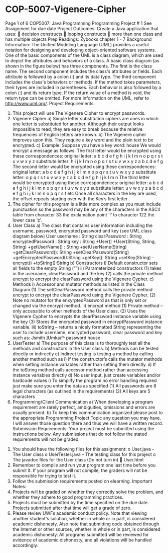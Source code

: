 # COP-5007-Vigenere-Cipher


Page
1
of 6
COP5007: Java Programming
Programming Project # 1
See Assignment for due date
Project Outcomes:
Create a Java application that uses:
 decision constructs
 looping constructs
 more than one class and has multiple objects
Prep Readings:
Zybooks chapter 1 - 7
Background Information:
The Unified Modeling Language (UML) provides a useful notation for designing and developing
object-oriented software systems. One of the basic components of the UML is a class diagram,
which are used to depict the attributes and behaviors of a class. A basic class diagram (as shown
in the figure below) has three components. The first is the class name. The second component
includes the class's attributes or fields. Each attribute is followed by a colon (:) and its data type.
The third component includes the class's behaviors or methods. If the method takes parameters,
their types are included in parentheses. Each behavior is also followed by a colon (:) and its
return type. If the return value of a method is void, the return type can be omitted. For more
information on the UML, refer to http://www.uml.org/.
Project Requirements:
1) This project will use The Vigenere Cipher to encrypt passwords.
2) Vigenere Cipher
a) Simple letter substitution ciphers are ones in which one letter is
substituted for another. Although their output looks impossible to
read, they are easy to break because the relative frequencies of
English letters are known.
b) The Vigenere cipher improves upon this. They require a key word and
the plain text to be encrypted.
c) Example:
Suppose you have a key word: house
We would encrypt a message as follows:
The first letter would be encrypted using these correspondences:
original letter: a b c d e f g h i j k l m n o p q r s t u v w x y z
substitute letter: h i j k l m n o p q r s t u v w x y z a b c d e f g
The second letter would be encrypted using these correspondences:
original letter: a b c d e f g h i j k l m n o p q r s t u v w x y z
substitute letter: o p q r s t u v w x y z a b c d e f g h i j k l m n
The third letter would be encrypted using these correspondences:
original letter: a b c d e f g h i j k l m n o p q r s t u v w x y z
substitute letter: u v w x y z a b c d e f g h i j k l m n o p q r s t
etc
Once all characters in the key are used, the offset repeats starting
over with the Key’s first letter.
3) The cipher for this program is a little more complex as you must include
punctuation so the password may be any of the characters in the ASCII
table from character 33 the exclamation point ‘!’ to character 122 the
lower case ‘z’.
4) User Class
a) The class that contains user information including the username,
password, encrypted password and key (see UML class diagram below)
User
username : String
clearPassword : String
encryptedPassword : String
key : String
+User()
+User(String, String, String)
+getUserName() : String
+setUserName(String)
+getClearPassword(): String
+setClearPassword(String)
+getEncryptedPassword():String
+getKey(): String
+setKey(String)
-encrypt()
+toString():String
b) Constructors
i) Default constructor sets all fields to the empty String (“”)
ii) Parameterized constructors
(1) takes in the username, clearPassword and the key
(2) calls the private method encrypt to encrypt the clearPassword
using the Vigenere Cypher.
c) Methods
i) Accessor and mutator methods as listed in the Class Diagram
(1) The setClearPassword method calls the private method encrypt
to encrypt the clearPassword using the Vigenere Cypher.
(2) Note no mutator for the enxyrptedPassword as that is only set or
changed via the encrypt method.
ii) encrypt method
(1) Private method – only accessible to other methods of the User
class.
(2) Uses the Vigenere Cypher to encrypts the clearPassword instance
variable using the key
(3) Stores the encrypted password in encryptPassword instance
variable.
iii) toString – returns a nicely formatted String representing the user to
include username, encrypted password, clear password and key
such as: Jsmith ]Umka\f^ password house
5) UserTester
a) The purpose of this class is to thoroughly test all the methods and
constructors in the User class.
b) Methods can be tested directly or indirectly
c) Indirect testing is testing a method by calling another method such as
i) If the constructor’s calls the mutator methods when setting
instance variables rather than setting them directly.
ii) If the toString method calls accessor method rather than accessing
instance variables directly
d) No user input, just create variables and/or hardcode values
i) To simplify the program no error handling required just make sure
you enter the data as specified
(1) All passwords are 8 legal characters (as outlined in the
requirements)
(2) All keys are 5 characters
6) Programming/Client Communication
a) When developing a program requirement are rarely perfect,
ambiguities, omissions and errors are usually present.
b) To keep this communication organized please post to the appropriate
Programming Project Topic any question you may have. I will answer
those question there and thus we will have a written record.
Submission Requirements:
Your project must be submitted using the instructions below. Any
submissions that do not follow the stated requirements will not be graded.
1. You should have the following files for this assignment:
o User.java - The User class
o UserTester.java – The testing class for this project
o The javadoc files for the User class (Do not turn in)
 User.html
2. Remember to compile and run your program one last time before you
submit it. If your program will not compile, the graders will not be
responsible for trying to test it.
3. Follow the submission requirements posted on elearning.
Important Notes:
1. Projects will be graded on whether they correctly solve the problem,
and whether they adhere to good programming practices.
2. Projects must be submitted by the time specified on the due date.
Projects submitted after that time will get a grade of zero.
3. Please review UWFs academic conduct policy. Note that viewing
another student's solution, whether in whole or in part, is considered
academic dishonesty. Also note that submitting code obtained through
the Internet or other sources, whether in whole or in part, is
considered academic dishonesty. All programs submitted will be
reviewed for evidence of academic dishonesty, and all violations will be
handled accordingly.
